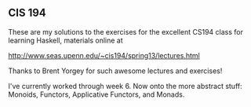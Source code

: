 ## CIS 194

These are my solutions to the exercises for the excellent CS194 class 
for learning Haskell, materials online at

http://www.seas.upenn.edu/~cis194/spring13/lectures.html

Thanks to Brent Yorgey for such awesome lectures and exercises!

I've currently worked through week 6. Now onto the more abstract stuff:
Monoids, Functors, Applicative Functors, and Monads.
